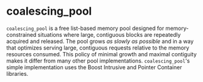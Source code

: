 coalescing_pool
===============

<code>coalescing\_pool</code> is a free list-based memory pool designed for
memory-constrained situations where large, contiguous blocks are repeatedly
acquired and released.  The pool grows _as slowly as possible_ and in a way
that optimizes serving large, contiguous requests relative to the memory
resources consumed.  This policy of minimal growth and maximal contiguity makes
it differ from many other pool implementations.
<code>coalescing\_pool</code>'s simple implementation uses the Boost Intrusive
and Pointer Container libraries.

